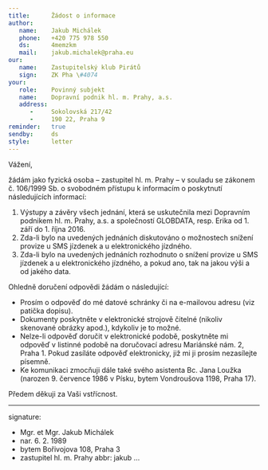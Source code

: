 ```yaml
---
title:      Žádost o informace
author:
   name:    Jakub Michálek
   phone:   +420 775 978 550
   ds:      4memzkm
   mail:    jakub.michalek@praha.eu
our:
   name:    Zastupitelský klub Pirátů
   sign:    ZK Pha \#4074
your:
   role:    Povinný subjekt
   name:    Dopravní podnik hl. m. Prahy, a.s.
   address:
      -     Sokolovská 217/42
      -     190 22, Praha 9
reminder:   true
sendby:     ds
style:      letter
---
```


Vážení, 

žádám jako fyzická osoba – zastupitel hl. m. Prahy – v souladu se zákonem č. 106/1999 Sb. o svobodném přístupu k informacím o poskytnutí následujících informací:

1. Výstupy a závěry všech jednání, která se uskutečnila mezi Dopravním podnikem hl. m. Prahy, a.s. a společností GLOBDATA, resp. Erika od 1. září do 1. října 2016.
2. Zda-li bylo na uvedených jednáních diskutováno o možnostech snížení provize u SMS jízdenek a u elektronického jízdného.
3. Zda-li bylo na uvedených jednáních rozhodnuto o snížení provize u SMS jízdenek a u elektronického jízdného, a pokud ano, tak na jakou výši a od jakého data. 

Ohledně doručení odpovědi žádám o následující:

* Prosím o odpověď do mé datové schránky či na e-mailovou adresu (viz patička dopisu). 
* Dokumenty poskytněte v elektronické strojově čitelné (nikoliv skenované obrázky apod.), kdykoliv je to možné. 
* Nelze-li odpověď doručit v elektronické podobě, poskytněte mi odpověď v listinné podobě na doručovací adresu Mariánské nám. 2, Praha 1. Pokud zasíláte odpověď elektronicky, již mi ji prosím nezasílejte písemně.
* Ke komunikaci zmocňuji dále také svého asistenta Bc. Jana Loužka (narozen 9. července 1986 v Písku, bytem Vondroušova 1198, Praha 17).

Předem děkuji za Vaši vstřícnost.

---
signature:
  - Mgr. et Mgr. Jakub Michálek
  - nar. 6. 2. 1989
  - bytem Bořivojova 108, Praha 3
  - zastupitel hl. m. Prahy
abbr:       jakub
...

